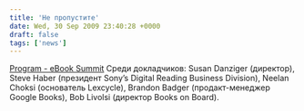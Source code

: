 ```yaml
---
title: 'Не пропустите'
date: Wed, 30 Sep 2009 23:40:28 +0000
draft: false
tags: ['news']
---
```


[Program - eBook Summit](http://www.mediabistro.com/ebooksummit/program.asp) Среди докладчиков: Susan Danziger (директор), Steve Haber (президент Sony’s Digital Reading Business Division), Neelan Choksi (основатель Lexcycle), Brandon Badger (продакт-менеджер Google Books), Bob Livolsi (директор Books on Board).